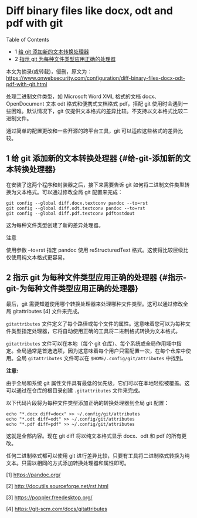 # Diff binary files like docx, odt and pdf with git


<div class="ox-hugo-toc toc has-section-numbers">

<div class="heading">Table of Contents</div>

- <span class="section-num">1</span> [给 git 添加新的文本转换处理器](#给-git-添加新的文本转换处理器)
- <span class="section-num">2</span> [指示 git 为每种文件类型应用正确的处理器](#指示-git-为每种文件类型应用正确的处理器)

</div>
<!--endtoc-->


本文为摘录(或转载)，侵删，原文为： https://www.onwebsecurity.com/configuration/diff-binary-files-docx-odt-pdf-with-git.html

处理二进制文件类型，如 Microsoft Word XML 格式的文档 docx、OpenDocument 文本 odt 格式和便携式文档格式 pdf，搭配
git 使用时会遇到一些困难。默认情况下，git 仅提供文本格式的差异比较。不支持以文本格式比较二进制文件。

通过简单的配置更改和一些开源的跨平台工具，git 可以适应这些格式的差异比较。


## <span class="section-num">1</span> 给 git 添加新的文本转换处理器 {#给-git-添加新的文本转换处理器}

在安装了这两个程序和封装器之后，接下来需要告诉 git 如何将二进制文件类型转换为文本格式。可以通过修改全局 git 配置来完成：

```shell
git config --global diff.docx.textconv pandoc --to=rst
git config --global diff.odt.textconv pandoc --to=rst
git config --global diff.pdf.textconv pdftostdout
```

这为每种文件类型创建了新的差异处理器。

注意

使用参数 &#x2013;to=rst 指定 pandoc 使用 reStructuredText 格式。这使得比较层级比仅使用纯文本格式更容易。


## <span class="section-num">2</span> 指示 git 为每种文件类型应用正确的处理器 {#指示-git-为每种文件类型应用正确的处理器}

最后，git 需要知道使用哪个转换处理器来处理哪种文件类型。这可以通过修改全局 gitattributes [4] 文件来完成。

`gitattributes` 文件定义了每个路径或每个文件的属性。这意味着您可以为每种文件类型指定处理器，它将自动使用正确的工具将二进制格式转换为文本格式。

`gitattributes` 文件可以在本地（每个 git 仓库）、每个系统或全局作用域中指定。全局通常是首选选项，因为这意味着每个用户只需配置一次，在每个仓库中使用。全局 `gitattributes` 文件可以在 `$HOME/.config/git/attributes` 中找到。

**注意:**

由于全局和系统 git 属性文件具有最低的优先级，它们可以在本地轻松被覆盖。这可以通过在仓库的根目录创建 `.gitattributes` 文件来完成。

以下代码片段将为每种文件类型添加正确的转换处理器到全局 git 配置：

```shell
echo "*.docx diff=docx" >> ~/.config/git/attributes
echo "*.odt diff=odt" >> ~/.config/git/attributes
echo "*.pdf diff=pdf" >> ~/.config/git/attributes
```

这就是全部内容。现在 git diff 将以纯文本格式显示 docx、odt 和 pdf 的所有更改。

任何二进制格式都可以使用 git 进行差异比较，只要有工具将二进制格式转换为纯文本。只需以相同的方式添加转换处理器和属性即可。

[1]  <https://pandoc.org/>

[2]  <http://docutils.sourceforge.net/rst.html>

[3]  <https://poppler.freedesktop.org/>

[4]  <https://git-scm.com/docs/gitattributes>

